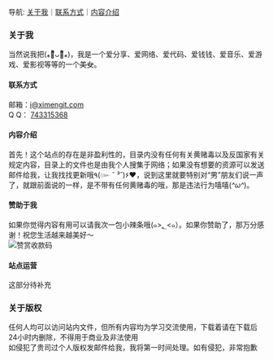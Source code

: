 导航: [关于我](#关于我 "关于我")｜[联系方式](#联系方式 "联系我")｜[内容介绍](#内容介绍 "内容介绍")
### 关于我
  当然说我把(⁎⚈᷀᷁ᴗ⚈᷀᷁⁎)，我是一个爱分享、爱网络、爱代码、爱钱钱、爱音乐、爱游戏、爱影视等等的一个~~美女~~。  
#### 联系方式
  邮箱：i@ximengit.com  
  Q Q：	[743315368](http://wpa.qq.com/msgrd?v=3&uin=743315368&site=qq&menu=yes "许美丽的QQ")
  
#### 内容介绍
  首先！这个站点的存在是非盈利性的，目录内没有任何有关黄赌毒以及反国家有关规定内容，目录上的文件也是由我个人搜集于网络；如果没有想要的资源可以发送邮件给我，让我找找更新哦٩(๛ ˘ ³˘)۶♥，说到这里就要特别对“男”朋友们说一声了，就跟前面说的一样，是不带有任何黄赌毒的哦，那是违法行为嘻嘻(*^ω^*)。  
#### 赞助于我
  如果你觉得内容有用可以请我次一包小辣条哦(๑>؂<๑）。如果你赞助了，那万分感谢！祝您生活越来越美好～  
![赞赏收款码](http://cdn.bxwin.cn/ico/ico.png "暂时不贴")
#### 站点运营
  这部分待补充  

### 关于版权
任何人均可以访问站内文件，但所有内容均为学习交流使用，下载着请在下载后24小时内删除，不得用于商业及非法使用  
如侵犯了贵司过个人版权发邮件给我，我将第一时间处理。如有侵犯，非常抱歉
